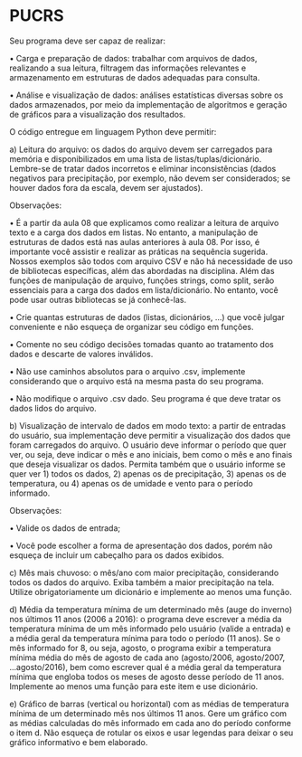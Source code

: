 # PUCRS
Seu programa deve ser capaz de realizar:

 

• Carga e preparação de dados: trabalhar com arquivos de dados, realizando a sua leitura, filtragem das informações relevantes e armazenamento em estruturas de dados adequadas para consulta. 

• Análise e visualização de dados: análises estatísticas diversas sobre os dados armazenados, por meio da implementação de algoritmos e geração de gráficos para a visualização dos resultados.

 

O código entregue em linguagem Python deve permitir:

 

a) Leitura do arquivo: os dados do arquivo devem ser carregados para memória e disponibilizados em uma lista de listas/tuplas/dicionário.  Lembre-se de tratar dados incorretos e eliminar inconsistências (dados negativos para precipitação, por exemplo, não devem ser considerados; se houver dados fora da escala, devem ser ajustados).

 

Observações: 

• É a partir da aula 08 que explicamos como realizar a leitura de arquivo texto e a carga dos dados em listas. No entanto, a manipulação de estruturas de dados está nas aulas anteriores à aula 08. Por isso, é importante você assistir e realizar as práticas na sequência sugerida. Nossos exemplos são todos com arquivo CSV e não há necessidade de uso de bibliotecas específicas, além das abordadas na disciplina. Além das funções de manipulação de arquivo, funções strings, como split, serão essenciais para a carga dos dados em lista/dicionário. No entanto, você pode usar outras bibliotecas se já conhecê-las.

• Crie quantas estruturas de dados (listas, dicionários, ...) que você julgar conveniente e não esqueça de organizar seu código em funções. 

• Comente no seu código decisões tomadas quanto ao tratamento dos dados e descarte de valores inválidos.

• Não use caminhos absolutos para o arquivo .csv, implemente considerando que o arquivo está na mesma pasta do seu programa.

• Não modifique o arquivo .csv dado. Seu programa é que deve tratar os dados lidos do arquivo.

 

b) Visualização de intervalo de dados em modo texto: a partir de entradas do usuário, sua implementação deve permitir a visualização dos dados que foram carregados do arquivo. O usuário deve informar o período que quer ver, ou seja, deve indicar o mês e ano iniciais, bem como o mês e ano finais que deseja visualizar os dados. Permita também que o usuário informe se quer ver 1) todos os dados, 2) apenas os de precipitação, 3) apenas os de temperatura, ou 4) apenas os de umidade e vento para o período informado. 

 

Observações: 

• Valide os dados de entrada;

• Você pode escolher a forma de apresentação dos dados, porém não esqueça de incluir um cabeçalho para os dados exibidos.

 

c) Mês mais chuvoso: o mês/ano com maior precipitação, considerando todos os dados do arquivo. Exiba também a maior precipitação na tela. Utilize obrigatoriamente um dicionário e implemente ao menos uma função.   

 

d) Média da temperatura mínima de um determinado mês (auge do inverno) nos últimos 11 anos (2006 a 2016): o programa deve escrever a média da temperatura mínima de um mês informado pelo usuário (valide a entrada) e a média geral da temperatura mínima para todo o período (11 anos). Se o mês informado for 8, ou seja, agosto, o programa exibir a temperatura mínima média do mês de agosto de cada ano (agosto/2006, agosto/2007, ...agosto/2016), bem como escrever qual é a média geral da temperatura mínima que engloba todos os meses de agosto desse período de 11 anos. Implemente ao menos uma função para este item e use dicionário.

 

e) Gráfico de barras (vertical ou horizontal) com as médias de temperatura mínima de um determinado mês nos últimos 11 anos. Gere um gráfico com as médias calculadas do mês informado em cada ano do período conforme o item d. Não esqueça de rotular os eixos e usar legendas para deixar o seu gráfico informativo e bem elaborado.
